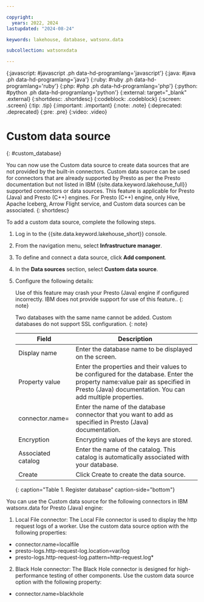 ```yaml
---

copyright:
  years: 2022, 2024
lastupdated: "2024-08-24"

keywords: lakehouse, database, watsonx.data

subcollection: watsonxdata

---
```


{:javascript: #javascript .ph data-hd-programlang='javascript'}
{:java: #java .ph data-hd-programlang='java'}
{:ruby: #ruby .ph data-hd-programlang='ruby'}
{:php: #php .ph data-hd-programlang='php'}
{:python: #python .ph data-hd-programlang='python'}
{:external: target="_blank" .external}
{:shortdesc: .shortdesc}
{:codeblock: .codeblock}
{:screen: .screen}
{:tip: .tip}
{:important: .important}
{:note: .note}
{:deprecated: .deprecated}
{:pre: .pre}
{:video: .video}


# Custom data source
{: #custom_database}

You can now use the Custom data source to create data sources that are not provided by the built-in connectors. Custom data source can be used for connectors that are already supported by Presto as per the Presto documentation but not listed in IBM {{site.data.keyword.lakehouse_full}} supported connectors or data sources. This feature is applicable for Presto (Java) and Presto (C++) engines. For Presto (C++) engine, only Hive, Apache Iceberg, Arrow Flight service, and Custom data sources can be associated.
{: shortdesc}


To add a custom data source, complete the following steps.

1. Log in to the {{site.data.keyword.lakehouse_short}} console.
2. From the navigation menu, select **Infrastructure manager**.
3. To define and connect a data source, click **Add component**.
4. In the **Data sources** section, select **Custom data source**.
5. Configure the following details:


    Use of this feature may crash your Presto (Java) engine if configured incorrectly. IBM does not provide support for use of this feature..
   {: note}

    Two databases with the same name cannot be added. Custom databases do not support SSL configuration.
   {: note}



    | Field           | Description        |
    |------------------|--------------------|
    | Display name    | Enter the database name to be displayed on the screen. |
    | Property value             | Enter the properties and their values to be configured for the database. Enter the property name:value pair as specified in Presto (Java) documentation. You can add multiple properties.|
    | connector.name=     | Enter the name of the database connector that you want to add as specified in Presto (Java) documentation.  |
    | Encryption           | Encrypting values of the keys are stored.  |
    | Associated catalog | Enter the name of the catalog. This catalog is automatically associated with your database. |
    | Create |  Click Create to create the data source.|
    {: caption="Table 1. Register database" caption-side="bottom"}

You can use the Custom data source for the following connectors in IBM watsonx.data for Presto (Java) engine:

1. Local File connector: The Local File connector is used to display the http request logs of a worker. Use the custom data source option with the following properties:
* connector.name=localfile
* presto-logs.http-request-log.location=var/log
* presto-logs.http-request-log.pattern=http-request.log*
2. Black Hole connector: The Black Hole connector is designed for high-performance testing of other components. Use the custom data source option with the following property:
* connector.name=blackhole
